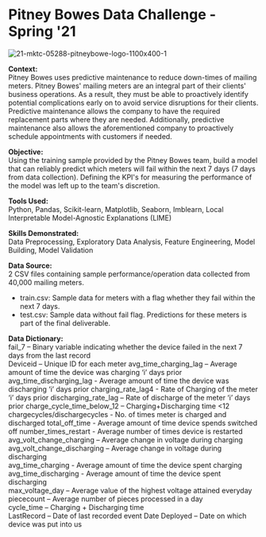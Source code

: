# Pitney Bowes Data Challenge - Spring '21

![21-mktc-05288-pitneybowe-logo-1100x400-1](https://user-images.githubusercontent.com/82073881/151915766-8d8b5a71-5674-46dc-aff0-2615e36693b9.jpg)

**Context:**\
Pitney Bowes uses predictive maintenance to reduce down-times of mailing meters. Pitney Bowes' mailing meters are an integral part of their clients' business operations. As a result, they must be able to proactively identify potential complications early on to avoid service disruptions for their clients. Predictive maintenance allows the company to have the required replacement parts where they are needed. Additionally, predictive maintenance also allows the aforementioned company to proactively schedule appointments with customers if needed.

**Objective:**\
Using the training sample provided by the Pitney Bowes team, build a model that can reliably predict which meters will fail within the next 7 days (7 days from data collection). Defining the KPI's for measuring the performance of the model was left up to the team's discretion.

**Tools Used:**\
Python, Pandas, Scikit-learn, Matplotlib, Seaborn, Imblearn, Local Interpretable Model-Agnostic Explanations (LIME)

**Skills Demonstrated:**\
Data Preprocessing, Exploratory Data Analysis, Feature Engineering, Model Building, Model Validation

**Data Source:**\
2 CSV files containing sample performance/operation data collected from 40,000 mailing meters.
- train.csv: Sample data for meters with a flag whether they fail within the next 7 days.
- test.csv: Sample data without fail flag. Predictions for these meters is part of the final deliverable.

**Data Dictionary:**\
fail_7 – Binary variable indicating whether the device failed in the next 7 days from the last record 	
Deviceid – Unique ID for each meter
avg_time_charging_lag – Average amount of time the device was charging ‘i’ days prior
avg_time_discharging_lag - Average amount of time the device was discharging ‘i’ days prior 
charging_rate_lag4 -  Rate of Charging of the meter ‘i’ days prior
discharging_rate_lag – Rate of discharge of the meter ‘i’ days prior
charge_cycle_time_below_12 – Charging+Discharging time <12	
chargecycles/dischargecycles -	No. of times meter is charged and discharged
total_off_time	- Average amount of time device spends switched off
number_times_restart	- Average number of times device is restarted 
avg_volt_change_charging – Average change in voltage during charging	
avg_volt_change_discharging – Average change in voltage during discharging	
avg_time_charging - Average amount of time the device spent charging
avg_time_discharging - Average amount of time the device spent discharging	
max_voltage_day – Average value of the highest voltage attained everyday 	
piececount – Average number of pieces processed in a day	
cycle_time – Charging + Discharging time	
LastRecord – Date of last recorded event 
Date Deployed – Date on which device was put into us

